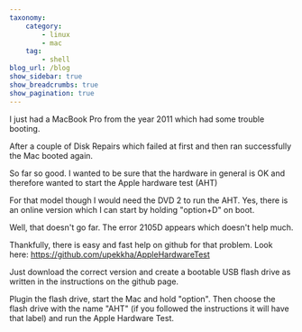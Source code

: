 ```yaml
---
taxonomy:
    category:
        - linux
        - mac
    tag:
        - shell
blog_url: /blog
show_sidebar: true
show_breadcrumbs: true
show_pagination: true
---
```

I just had a MacBook Pro from the year 2011 which had some trouble booting.

After a couple of Disk Repairs which failed at first and then ran successfully the Mac booted again.

So far so good. I wanted to be sure that the hardware in general is OK and therefore wanted to start the Apple hardware test (AHT)

For that model though I would need the DVD 2 to run the AHT. Yes, there is an online version which I can start by holding "option+D" on boot.

Well, that doesn't go far. The error 2105D appears which doesn't help much.

Thankfully, there is easy and fast help on github for that problem. Look here: https://github.com/upekkha/AppleHardwareTest

Just download the correct version and create a bootable USB flash drive as written in the instructions on the github page.

Plugin the flash drive, start the Mac and hold "option". Then choose the flash drive with the name "AHT" (if you followed the instructions it will have that label) and run the Apple Hardware Test.
